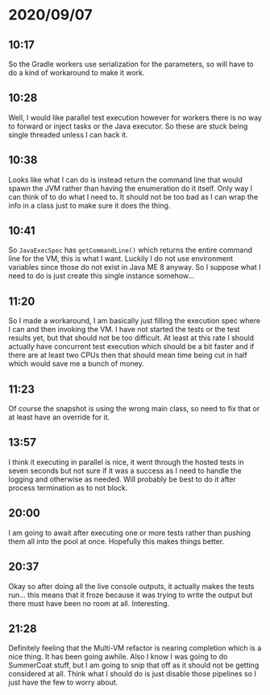 # 2020/09/07

## 10:17

So the Gradle workers use serialization for the parameters, so will have to
do a kind of workaround to make it work.

## 10:28

Well, I would like parallel test execution however for workers there is no
way to forward or inject tasks or the Java executor. So these are stuck being
single threaded unless I can hack it.

## 10:38

Looks like what I can do is instead return the command line that would spawn
the JVM rather than having the enumeration do it itself. Only way I can think of
to do what I need to. It should not be too bad as I can wrap the info in a
class just to make sure it does the thing.

## 10:41

So `JavaExecSpec` has `getCommandLine()` which returns the entire command line
for the VM, this is what I want. Luckily I do not use environment variables
since those do not exist in Java ME 8 anyway. So I suppose what I need to do
is just create this single instance somehow...

## 11:20

So I made a workaround, I am basically just filling the execution spec where
I can and then invoking the VM. I have not started the tests or the test
results yet, but that should not be too difficult. At least at this rate I
should actually have concurrent test execution which should be a bit faster
and if there are at least two CPUs then that should mean time being cut in
half which would save me a bunch of money.

## 11:23

Of course the snapshot is using the wrong main class, so need to fix that
or at least have an override for it.

## 13:57

I think it executing in parallel is nice, it went through the hosted tests
in seven seconds but not sure if it was a success as I need to handle the
logging and otherwise as needed. Will probably be best to do it after
process termination as to not block.

## 20:00

I am going to await after executing one or more tests rather than pushing them
all into the pool at once. Hopefully this makes things better.

## 20:37

Okay so after doing all the live console outputs, it actually makes the tests
run... this means that it froze because it was trying to write the output but
there must have been no room at all. Interesting.

## 21:28

Definitely feeling that the Multi-VM refactor is nearing completion which is
a nice thing. It has been going awhile. Also I know I was going to do
SummerCoat stuff, but I am going to snip that off as it should not be getting
considered at all. Think what I should do is just disable those pipelines so
I just have the few to worry about.

